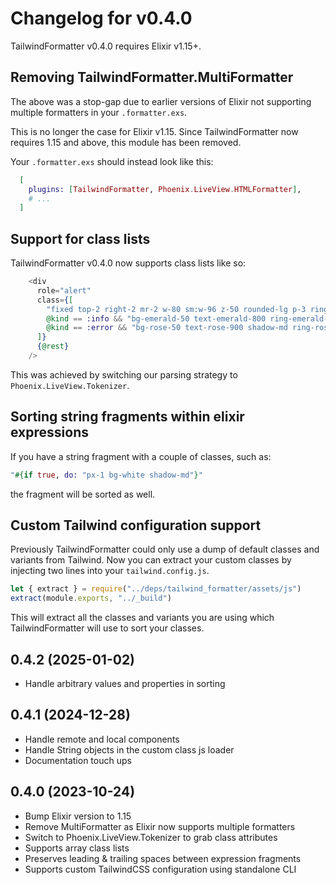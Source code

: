 
# Changelog for v0.4.0

TailwindFormatter v0.4.0 requires Elixir v1.15+.

## Removing TailwindFormatter.MultiFormatter

The above was a stop-gap due to earlier versions of Elixir not supporting multiple formatters in your `.formatter.exs`.

This is no longer the case for Elixir v1.15. Since TailwindFormatter now requires 1.15 and above, this module has been removed.

Your `.formatter.exs` should instead look like this:

```elixir
  [
    plugins: [TailwindFormatter, Phoenix.LiveView.HTMLFormatter],
    # ...
  ]
```

## Support for class lists

TailwindFormatter v0.4.0 now supports class lists like so:

```elixir
    <div
      role="alert"
      class={[
        "fixed top-2 right-2 mr-2 w-80 sm:w-96 z-50 rounded-lg p-3 ring-1",
        @kind == :info && "bg-emerald-50 text-emerald-800 ring-emerald-500 fill-cyan-900",
        @kind == :error && "bg-rose-50 text-rose-900 shadow-md ring-rose-500 fill-rose-900"
      ]}
      {@rest}
    />
```

This was achieved by switching our parsing strategy to `Phoenix.LiveView.Tokenizer`.

## Sorting string fragments within elixir expressions

If you have a string fragment with a couple of classes, such as:

```elixir
"#{if true, do: "px-1 bg-white shadow-md"}"
```

the fragment will be sorted as well.

## Custom Tailwind configuration support

Previously TailwindFormatter could only use a dump of default classes and variants from Tailwind. 
Now you can extract your custom classes by injecting two lines into your `tailwind.config.js`.

```js
let { extract } = require("../deps/tailwind_formatter/assets/js")
extract(module.exports, "../_build")
```

This will extract all the classes and variants you are using which TailwindFormatter will use to sort your classes.

## 0.4.2 (2025-01-02)

- Handle arbitrary values and properties in sorting

## 0.4.1 (2024-12-28)

- Handle remote and local components
- Handle String objects in the custom class js loader
- Documentation touch ups

## 0.4.0 (2023-10-24)

- Bump Elixir version to 1.15
- Remove MultiFormatter as Elixir now supports multiple formatters
- Switch to Phoenix.LiveView.Tokenizer to grab class attributes
- Supports array class lists
- Preserves leading & trailing spaces between expression fragments
- Supports custom TailwindCSS configuration using standalone CLI
